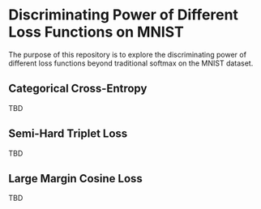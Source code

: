 # Discriminating Power of Different Loss Functions on MNIST 
The purpose of this repository is to explore the discriminating power of different loss functions beyond traditional softmax on the MNIST dataset. 

## Categorical Cross-Entropy 
TBD

## Semi-Hard Triplet Loss
TBD

## Large Margin Cosine Loss
TBD
